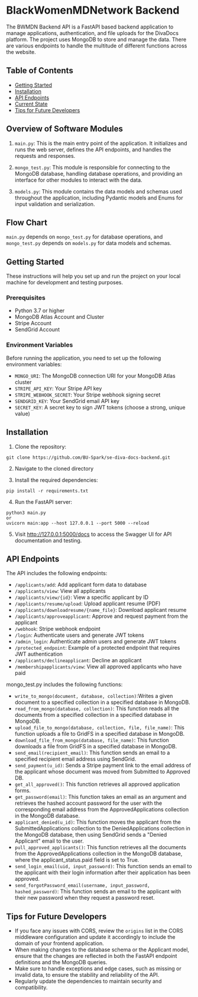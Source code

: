 # BlackWomenMDNetwork Backend

The BWMDN Backend API is a FastAPI based backend application to manage applications, authentication, and file uploads for the DivaDocs platform. The project uses MongoDB to store and manage the data. There are various endpoints to handle the multitude of different functions across the website.


## Table of Contents

- [Getting Started](#getting-started)
- [Installation](#installation)
- [API Endpoints](#api-endpoints)
- [Current State](#current-state)
- [Tips for Future Developers](#tips-for-future-developers)

## Overview of Software Modules

1. `main.py`: This is the main entry point of the application. It initializes and runs the web server, defines the API endpoints, and handles the requests and responses.

2. `mongo_test.py`: This module is responsible for connecting to the MongoDB database, handling database operations, and providing an interface for other modules to interact with the data.

3. `models.py`: This module contains the data models and schemas used throughout the application, including Pydantic models and Enums for input validation and serialization.

## Flow Chart
`main.py` depends on `mongo_test.py` for database operations, and `mongo_test.py` depends on `models.py` for data models and schemas.

## Getting Started

These instructions will help you set up and run the project on your local machine for development and testing purposes.

### Prerequisites

- Python 3.7 or higher
- MongoDB Atlas Account and Cluster
- Stripe Account
- SendGrid Account

### Environment Variables

Before running the application, you need to set up the following environment variables:

- `MONGO_URI`: The MongoDB connection URI for your MongoDB Atlas cluster
- `STRIPE_API_KEY`: Your Stripe API key
- `STRIPE_WEBHOOK_SECRET`: Your Stripe webhook signing secret
- `SENDGRID_KEY`: Your SendGrid email API key
- `SECRET_KEY`: A secret key to sign JWT tokens (choose a strong, unique value)

## Installation

1. Clone the repository:
```
git clone https://github.com/BU-Spark/se-diva-docs-backend.git
```

2. Navigate to the cloned directory


3. Install the required dependencies:
```
pip install -r requirements.txt
```

4. Run the FastAPI server:
```
python3 main.py
or
uvicorn main:app --host 127.0.0.1 --port 5000 --reload
```


5. Visit http://127.0.0.1:5000/docs to access the Swagger UI for API documentation and testing.

## API Endpoints

The API includes the following endpoints:

- `/applicants/add`: Add applicant form data to database
- `/applicants/view`: View all applicants
- `/applicants/view/{id}`: View a specific applicant by ID
- `/applicants/resume/upload`: Upload applicant resume (PDF)
- `/applicants/downloadresume/{name_file}`: Download applicant resume
- `/applicants/approveapplicant`: Approve and request payment from the applicant
- `/webhook`: Stripe webhook endpoint
- `/login`: Authenticate users and generate JWT tokens
- `/admin_login`: Authenticate admin users and generate JWT tokens
- `/protected_endpoint`: Example of a protected endpoint that requires JWT authentication
- `/applicants/declineapplicant`: Decline an applicant
- `/membershipapplicants/view`: View all approved applicants who have paid

mongo_test.py includes the following functions:

- `write_to_mongo(document, database, collection)`:Writes a given document to a specified collection in a specified database in MongoDB. 
- `read_from_mongo(database, collection)`: This function reads all the documents from a specified collection in a specified database in MongoDB.
- `upload_file_to_mongo(database, collection, file, file_name)`: This function uploads a file to GridFS in a specified database in MongoDB.
- `download_file_from_mongo(database, file_name)`: This function downloads a file from GridFS in a specified database in MongoDB.
- `send_email(recipient_email)`: This function sends an email to a specified recipient email address using SendGrid.
- `send_payment(u_id)`: Sends a Stripe payment link to the email address of the applicant whose document was moved from Submitted to Approved DB.
- `get_all_approved()`: This function retrieves all approved application forms.
- `get_password(email)`: This function takes an email as an argument and retrieves the hashed account password for the user with the corresponding email address from the ApprovedApplications collection in the MongoDB database.
- `applicant_denied(u_id)`: This function moves the applicant from the SubmittedApplications collection to the DeniedApplications collection in the MongoDB database, then using SendGrid sends a "Denied Applicant" email to the user.
-  `pull_approved_applicants()`: This function retrieves all the documents from the ApprovedApplications collection in the MongoDB database, where the applicant_status.paid field is set to True.
- `send_login_email(uid, input_password)`: This function sends an email to the applicant with their login information after their application has been approved.
-  `send_forgotPassword_email(username, input_password, hashed_password)`: This function sends an email to the applicant with their new password when they request a password reset.

## Tips for Future Developers

- If you face any issues with CORS, review the `origins` list in the CORS middleware configuration and update it accordingly to include the domain of your frontend application.
- When making changes to the database schema or the Applicant model, ensure that the changes are reflected in both the FastAPI endpoint definitions and the MongoDB queries.
- Make sure to handle exceptions and edge cases, such as missing or invalid data, to ensure the stability and reliability of the API.
- Regularly update the dependencies to maintain security and compatibility.



